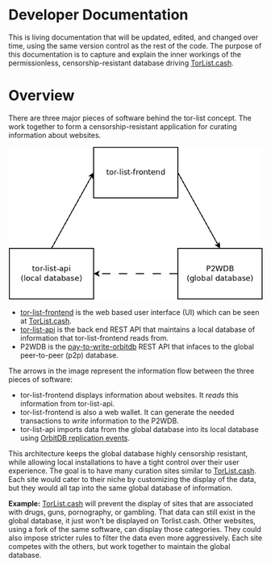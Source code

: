 # Developer Documentation

This is living documentation that will be updated, edited, and changed over time, using the same version control as the rest of the code. The purpose of this documentation is to capture and explain the inner workings of the permissionless, censorship-resistant database driving [TorList.cash](https://torlist.cash).

# Overview

There are three major pieces of software behind the tor-list concept. The work together to form a censorship-resistant application for curating information about websites.

![tor-list major subcomponents](./diagrams/software-interaction.png)

- [tor-list-frontend](https://github.com/Permissionless-Software-Foundation/tor-list-frontend) is the web based user interface (UI) which can be seen at [TorList.cash](https://torlist.cash/).
- [tor-list-api](https://github.com/Permissionless-Software-Foundation/tor-list-api) is the back end REST API that maintains a local database of information that tor-list-frontend reads from.
- P2WDB is the [pay-to-write-orbitdb](https://github.com/Permissionless-Software-Foundation/pay-to-write-orbitdb) REST API that infaces to the global peer-to-peer (p2p) database.

The arrows in the image represent the information flow between the three pieces of software:

- tor-list-frontend displays information about websites. It _reads_ this information from tor-list-api.
- tor-list-frontend is also a web wallet. It can generate the needed transactions to _write_ information to the P2WDB.
- tor-list-api imports data from the global database into its local database using [OrbitDB replication events](https://github.com/orbitdb/orbit-db/blob/main/GUIDE.md#replicating-a-database).

This architecture keeps the global database highly censorship resistant, while allowing local installations to have a tight control over their user experience. The goal is to have many curation sites similar to [TorList.cash](https://torlist.cash). Each site would cater to their niche by customizing the display of the data, but they would all tap into the same global database of information.

**Example:** [TorList.cash](https://torlist.cash) will prevent the display of sites that are associated with drugs, guns, pornography, or gambling. That data can still exist in the global database, it just won't be displayed on Torlist.cash. Other websites, using a fork of the same software, can display those categories. They could also impose stricter rules to filter the data even more aggressively. Each site competes with the others, but work together to maintain the global database.
